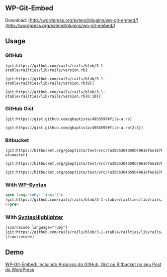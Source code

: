 WP-Git-Embed
--------

Download: [http://wordpress.org/extend/plugins/wp-git-embed/](http://wordpress.org/extend/plugins/wp-git-embed/)

Usage
--------

### GitHub

```
[git:https://github.com/rails/rails/blob/3-1-stable/railties/lib/rails/version.rb]
```

```
[git:https://github.com/rails/rails/blob/3-1-stable/railties/lib/rails/version.rb{8}]
```

```
[git:https://github.com/rails/rails/blob/3-1-stable/railties/lib/rails/version.rb{6:10}]
```

### GitHub Gist

```
[git:https://gist.github.com/gbaptista/4958597#file-a.rb]
```

```
[git:https://gist.github.com/gbaptista/4958597#file-a.rb{2:3}]
```

### Bitbucket

```
[git:https://bitbucket.org/gbaptista/test/src/7a350b304059b49616fee1870c59f53a8149db4a/lorem/file.rb?at=master]
```

```
[git:https://bitbucket.org/gbaptista/test/src/7a350b304059b49616fee1870c59f53a8149db4a/lorem/file.rb]
```

```
[git:https://bitbucket.org/gbaptista/test/src/7a350b304059b49616fee1870c59f53a8149db4a/lorem/file.rb{2,3}]
```

### With [WP-Syntax](http://wordpress.org/extend/plugins/wp-syntax/)

```html
<pre lang="ruby" line="1">
[git:https://github.com/rails/rails/blob/3-1-stable/railties/lib/rails/version.rb]
</pre>
```

### With [SyntaxHighlighter](http://wordpress.org/extend/plugins/syntaxhighlighter/)

```html
[sourcecode language="ruby"]
[git:https://github.com/rails/rails/blob/3-1-stable/railties/lib/rails/version.rb]
[/sourcecode]
```

Demo
--------

[WP-Git-Embed: Incluindo Arquivos do GitHub, Gist ou Bitbucket no seu Post do WordPress](http://gbaptista.com/2013/02/13/wp-git-embed-incluindo-arquivos-do-github-gist-bitbucket-no-seu-post-do-wordpress/)
